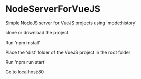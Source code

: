 # NodeServerForVueJS
Simple NodeJS server for VueJS projects using 'mode:history'

clone or download the project

Run 'npm install'

Place the 'dist' folder of the VueJS project in the root folder 

Run 'npm run start'

Go to localhost:80
